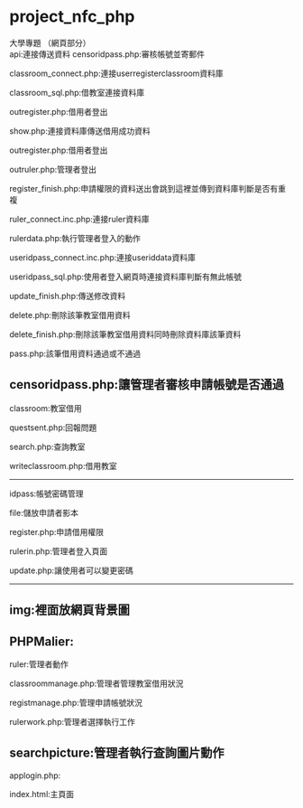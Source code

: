 # project_nfc_php
大學專題 （網頁部分）<br/>
api:連接傳送資料
censoridpass.php:審核帳號並寄郵件

classroom_connect.php:連接userregisterclassroom資料庫

classroom_sql.php:借教室連接資料庫

outregister.php:借用者登出

show.php:連接資料庫傳送借用成功資料

outregister.php:借用者登出

outruler.php:管理者登出

register_finish.php:申請權限的資料送出會跳到這裡並傳到資料庫判斷是否有重複

ruler_connect.inc.php:連接ruler資料庫

rulerdata.php:執行管理者登入的動作

useridpass_connect.inc.php:連接useriddata資料庫

useridpass_sql.php:使用者登入網頁時連接資料庫判斷有無此帳號

update_finish.php:傳送修改資料

delete.php:刪除該筆教室借用資料

delete_finish.php:刪除該筆教室借用資料同時刪除資料庫該筆資料

pass.php:該筆借用資料通過或不通過

censoridpass.php:讓管理者審核申請帳號是否通過
---------------------------------------------------------
classroom:教室借用

questsent.php:回報問題

search.php:查詢教室

writeclassroom.php:借用教室

---------------------------------------------------------
idpass:帳號密碼管理

file:儲放申請者影本

register.php:申請借用權限

rulerin.php:管理者登入頁面

update.php:讓使用者可以變更密碼

---------------------------------------------------------
img:裡面放網頁背景圖
---------------------------------------------------------
PHPMalier:
---------------------------------------------------------
ruler:管理者動作

classroommanage.php:管理者管理教室借用狀況

registmanage.php:管理申請帳號狀況

rulerwork.php:管理者選擇執行工作

searchpicture:管理者執行查詢圖片動作
---------------------------------------------------------
applogin.php:

index.html:主頁面
